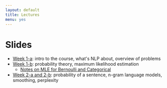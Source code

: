 ```yaml
---
layout: default
title: Lectures
menu: yes
---
```


# Slides

* [Week 1-a](lectures/week1-a.pdf): intro to the course, what's NLP about, overview of problems
* [Week 1-b](lectures/week1-b.pdf): probability theory, maximum likelihood estimation 
    * [Notes on MLE for Bernoulli and Categorical](//github.com/wilkeraziz/notes/blob/master/machine-learning/MLE/main.pdf)
* [Week 2-a and 2-b](lectures/week2-a.pdf): probability of a sentence, n-gram language models, smoothing, perplexity 


